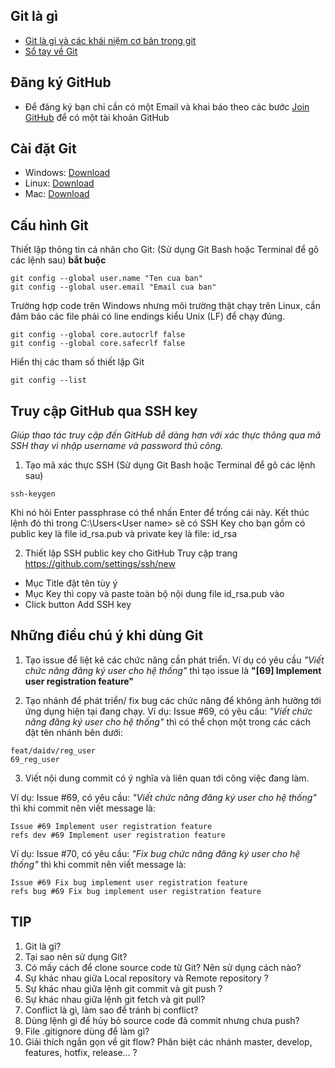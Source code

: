 ## Git là gì
- [Git là gì và các khái niệm cơ bản trong git](https://blog.duyet.net/2015/04/git-va-cac-khai-niem-co-ban.html)
- [Sổ tay về Git](https://learnxinyminutes.com/docs/vi-vn/git-vi/)

## Đăng ký GitHub
- Để đăng ký bạn chỉ cần có một Email và khai báo theo các bước [Join GitHub](https://github.com/join?source=header) để có một tài khoản GitHub

## Cài đặt Git
- Windows: [Download](https://git-scm.com/download/win)
- Linux: [Download](https://git-scm.com/download/linux)
- Mac: [Download](https://git-scm.com/download/mac)

## Cấu hình Git
Thiết lập thông tin cá nhân cho Git: (Sử dụng Git Bash hoặc Terminal để gõ các lệnh sau) **bắt buộc**
```
git config --global user.name "Ten cua ban"
git config --global user.email "Email cua ban"
```

Trường hợp code trên Windows nhưng môi trường thật chạy trên Linux, cần đảm bảo các file phải có line endings kiểu Unix (LF) để chạy đúng.
```
git config --global core.autocrlf false
git config --global core.safecrlf false
```

Hiển thị các tham số thiết lập Git
```
git config --list
```

## Truy cập GitHub qua SSH key
*Giúp thao tác truy cập đến GitHub dễ dàng hơn với xác thực thông qua mã SSH thay vì nhập username và password thủ công.*
1. Tạo mã xác thực SSH (Sử dụng Git Bash hoặc Terminal để gõ các lệnh sau)
```
ssh-keygen
```
Khi nó hỏi Enter passphrase có thể nhấn Enter để trống cái này. Kết thúc lệnh đó thì trong C:\Users\<User name> sẽ có SSH Key cho bạn
gồm có public key là file id_rsa.pub và private key là file: id_rsa

2. Thiết lập SSH public key cho GitHub
Truy cập trang https://github.com/settings/ssh/new
- Mục Title đặt tên tùy ý
- Mục Key thì copy và paste toàn bộ nội dung file id_rsa.pub vào
- Click button Add SSH key

## Những điều chú ý khi dùng Git
1. Tạo issue để liệt kê các chức năng cần phát triển. Ví dụ có yêu cầu *"Viết chức năng đăng ký user cho hệ thống"* thì tạo issue là
**"[69] Implement user registration feature"**

2. Tạo nhánh để phát triển/ fix bug các chức năng để không ảnh hưởng tới ứng dụng hiện tại đang chạy. Ví dụ: Issue #69, có yêu cầu:
*"Viết chức năng đăng ký user cho hệ thống"* thì có thể chọn một trong các cách đặt tên nhánh bên dưới:
```
feat/daidv/reg_user
69_reg_user
```

3. Viết nội dung commit có ý nghĩa và liên quan tới công việc đang làm.

Ví dụ: Issue #69, có yêu cầu: *"Viết chức năng đăng ký user cho hệ thống"* thì khi commit nên viết message là:
```
Issue #69 Implement user registration feature
refs dev #69 Implement user registration feature
```
Ví dụ: Issue #70, có yêu cầu: *"Fix bug chức năng đăng ký user cho hệ thống"* thì khi commit nên viết message là:
```
Issue #69 Fix bug implement user registration feature
refs bug #69 Fix bug implement user registration feature
```

## TIP
1. Git là gì?
2. Tại sao nên sử dụng Git?
3. Có mấy cách để clone source code từ Git? Nên sử dụng cách nào?
4. Sự khác nhau giữa Local repository và Remote repository ?
5. Sự khác nhau giữa lệnh git commit và git push ?
6. Sự khác nhau giữa lệnh git fetch và git pull?
7. Conflict là gì, làm sao để tránh bị conflict?
8. Dùng lệnh gì để hủy bỏ source code đã commit nhưng chưa push?
9. File .gitignore dùng để làm gì?
10. Giải thích ngắn gọn về git flow? Phân biệt các nhánh master, develop, features, hotfix, release… ?
